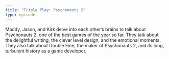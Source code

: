 ```yaml
---
title: "Triple Play: Psychonauts 2"
type: episode
---
```

Maddy, Jason, and Kirk delve into each other’s brains to talk about Psychonauts 2, one of the best games of the year so far. They talk about the delightful writing, the clever level design, and the emotional moments. They also talk about Double Fine, the maker of Psychonauts 2, and its long, turbulent history as a game developer.